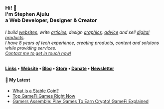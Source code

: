   <!-- Hi there! Feel free to make this your own but don't use my data. Attributions are welcomed --> 
<h3>Hi! 👋<br>I'm Stephen Ajulu<br>a Web Developer, Designer & Creator</h3>
<h6>I build <a href="https://stephenajulu.com/portfolio">websites</a>, write <a href="https://stephenajulu.com/blog">articles</a>, design <a href="https://stephenajulu.com/portfolio">graphics</a>, <a href="https://stephenajulu.com/book-a-consultation">advice</a> and sell <a href="https://stephenajulu.com/store">digital products</a>.<br>I have 8 years of tech experience, creating products, content and solutons while providing services.<br><a href="https://stephenajulu.com/contact">Contact me to get in touch now!</a></h6>

<h4> <a href="https://stephenajulu.com/links">Links</a> • <a href="https://stephenajulu.com">Website</a> • <a href="https://stephenajulu.com/blog">Blog</a> • <a href="https://stephenajulu.com/store">Store</a> • <a href="https://www.paypal.com/donate/?hosted_button_id=SLNMRAJ59LRC8">Donate</a> • <a href="https://stephenajulu.substack.com">Newsletter</a></h4>

<h4>📕 My Latest</h4>

<!-- BLOG-POST-LIST:START -->
- [What is a Stable Coin?](https://stephenajulu.com/blog/what-are-stable-coins/)
- [Top GameFi Games Right Now](https://stephenajulu.com/blog/top-gamefi-games-right-now/)
- [Gamers Assemble: Play Games To Earn Crypto! GameFi Explained](https://stephenajulu.com/blog/gamers-assemble-play-games-to-earn-free-crypto/)
<!-- BLOG-POST-LIST:END -->

